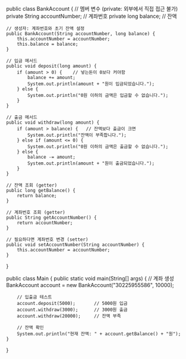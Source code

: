 public class BankAccount {
    // 멤버 변수 (private: 외부에서 직접 접근 불가)
    private String accountNumber; // 계좌번호
    private long balance;         // 잔액

    // 생성자: 계좌번호와 초기 잔액 설정
    public BankAccount(String accountNumber, long balance) {
        this.accountNumber = accountNumber;
        this.balance = balance;
    }

    // 입금 메서드
    public void deposit(long amount) {
        if (amount > 0) {    // 넣는돈이 0보다 커야함
            balance += amount;
            System.out.println(amount + "원이 입금되었습니다.");
        } else {
            System.out.println("0원 이하의 금액은 입금할 수 없습니다.");
        }
    }

    // 출금 메서드
    public void withdraw(long amount) {
        if (amount > balance) {   // 잔액보다 출금이 크면
            System.out.println("잔액이 부족합니다.");
        } else if (amount <= 0) {
            System.out.println("0원 이하의 금액은 출금할 수 없습니다.");
        } else {
            balance -= amount;
            System.out.println(amount + "원이 출금되었습니다.");
        }
    }

    // 잔액 조회 (getter)
    public long getBalance() {
        return balance;
    }

    // 계좌번호 조회 (getter)
    public String getAccountNumber() {
        return accountNumber;
    }

    // 필요하다면 계좌번호 변경 (setter)
    public void setAccountNumber(String accountNumber) {
        this.accountNumber = accountNumber;
    }
}


public class Main {
    public static void main(String[] args) {
        // 계좌 생성
        BankAccount account = new BankAccount("30225955586", 10000);

        // 입출금 테스트
        account.deposit(5000);       // 5000원 입금
        account.withdraw(3000);      // 3000원 출금
        account.withdraw(20000);     // 잔액 부족

        // 잔액 확인
        System.out.println("현재 잔액: " + account.getBalance() + "원");
    }
}